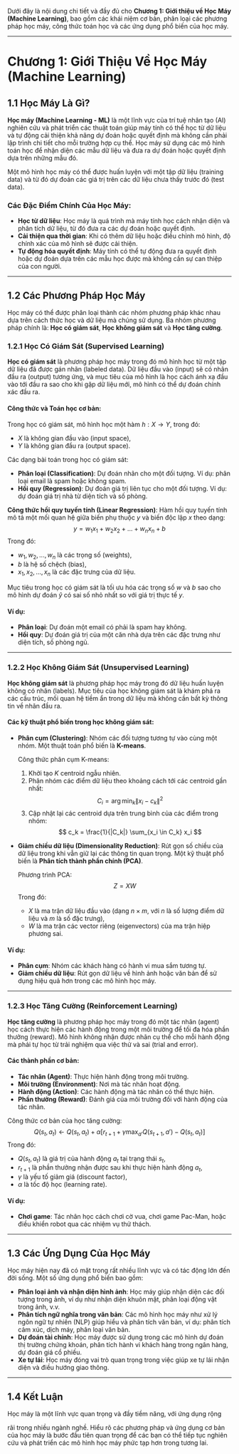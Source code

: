 Dưới đây là nội dung chi tiết và đầy đủ cho **Chương 1: Giới thiệu về Học Máy (Machine Learning)**, bao gồm các khái niệm cơ bản, phân loại các phương pháp học máy, công thức toán học và các ứng dụng phổ biến của học máy.

---

# Chương 1: Giới Thiệu Về Học Máy (Machine Learning)

## 1.1 Học Máy Là Gì?

**Học máy (Machine Learning - ML)** là một lĩnh vực của trí tuệ nhân tạo (AI) nghiên cứu và phát triển các thuật toán giúp máy tính có thể học từ dữ liệu và tự động cải thiện khả năng dự đoán hoặc quyết định mà không cần phải lập trình chi tiết cho mỗi trường hợp cụ thể. Học máy sử dụng các mô hình toán học để nhận diện các mẫu dữ liệu và đưa ra dự đoán hoặc quyết định dựa trên những mẫu đó.

Một mô hình học máy có thể được huấn luyện với một tập dữ liệu (training data) và từ đó dự đoán các giá trị trên các dữ liệu chưa thấy trước đó (test data).

### Các Đặc Điểm Chính Của Học Máy:

- **Học từ dữ liệu**: Học máy là quá trình mà máy tính học cách nhận diện và phân tích dữ liệu, từ đó đưa ra các dự đoán hoặc quyết định.
- **Cải thiện qua thời gian**: Khi có thêm dữ liệu hoặc điều chỉnh mô hình, độ chính xác của mô hình sẽ được cải thiện.
- **Tự động hóa quyết định**: Máy tính có thể tự động đưa ra quyết định hoặc dự đoán dựa trên các mẫu học được mà không cần sự can thiệp của con người.

---

## 1.2 Các Phương Pháp Học Máy

Học máy có thể được phân loại thành các nhóm phương pháp khác nhau dựa trên cách thức học và dữ liệu mà chúng sử dụng. Ba nhóm phương pháp chính là: **Học có giám sát**, **Học không giám sát** và **Học tăng cường**.

### 1.2.1 Học Có Giám Sát (Supervised Learning)

**Học có giám sát** là phương pháp học máy trong đó mô hình học từ một tập dữ liệu đã được gán nhãn (labeled data). Dữ liệu đầu vào (input) sẽ có nhãn đầu ra (output) tương ứng, và mục tiêu của mô hình là học cách ánh xạ đầu vào tới đầu ra sao cho khi gặp dữ liệu mới, mô hình có thể dự đoán chính xác đầu ra.

#### Công thức và Toán học cơ bản:

Trong học có giám sát, mô hình học một hàm $h: X \to Y$, trong đó:
- $X$ là không gian đầu vào (input space),
- $Y$ là không gian đầu ra (output space).

Các dạng bài toán trong học có giám sát:
- **Phân loại (Classification)**: Dự đoán nhãn cho một đối tượng. Ví dụ: phân loại email là spam hoặc không spam.
- **Hồi quy (Regression)**: Dự đoán giá trị liên tục cho một đối tượng. Ví dụ: dự đoán giá trị nhà từ diện tích và số phòng.

**Công thức hồi quy tuyến tính (Linear Regression)**:
Hàm hồi quy tuyến tính mô tả một mối quan hệ giữa biến phụ thuộc $y$ và biến độc lập $x$ theo dạng:
$$
y = w_1 x_1 + w_2 x_2 + ... + w_n x_n + b
$$
Trong đó:
- $w_1, w_2, ..., w_n$ là các trọng số (weights),
- $b$ là hệ số chệch (bias),
- $x_1, x_2, ..., x_n$ là các đặc trưng của dữ liệu.

Mục tiêu trong học có giám sát là tối ưu hóa các trọng số $w$ và $b$ sao cho mô hình dự đoán $\hat{y}$ có sai số nhỏ nhất so với giá trị thực tế $y$.

#### Ví dụ:
- **Phân loại**: Dự đoán một email có phải là spam hay không.
- **Hồi quy**: Dự đoán giá trị của một căn nhà dựa trên các đặc trưng như diện tích, số phòng ngủ.

---

### 1.2.2 Học Không Giám Sát (Unsupervised Learning)

**Học không giám sát** là phương pháp học máy trong đó dữ liệu huấn luyện không có nhãn (labels). Mục tiêu của học không giám sát là khám phá ra các cấu trúc, mối quan hệ tiềm ẩn trong dữ liệu mà không cần bất kỳ thông tin về nhãn đầu ra.

#### Các kỹ thuật phổ biến trong học không giám sát:
- **Phân cụm (Clustering)**: Nhóm các đối tượng tương tự vào cùng một nhóm. Một thuật toán phổ biến là **K-means**.
  
  Công thức phân cụm K-means:
  1. Khởi tạo $K$ centroid ngẫu nhiên.
  2. Phân nhóm các điểm dữ liệu theo khoảng cách tới các centroid gần nhất:
  $$
  C_i = \arg \min_k \| x_i - c_k \|^2
  $$
  3. Cập nhật lại các centroid dựa trên trung bình của các điểm trong nhóm:
  $$
  c_k = \frac{1}{|C_k|} \sum_{x_i \in C_k} x_i
  $$
- **Giảm chiều dữ liệu (Dimensionality Reduction)**: Rút gọn số chiều của dữ liệu trong khi vẫn giữ lại các thông tin quan trọng. Một kỹ thuật phổ biến là **Phân tích thành phần chính (PCA)**.

  Phương trình PCA:
  $$
  Z = X W
  $$
  Trong đó:
  - $X$ là ma trận dữ liệu đầu vào (dạng $n \times m$, với $n$ là số lượng điểm dữ liệu và $m$ là số đặc trưng),
  - $W$ là ma trận các vector riêng (eigenvectors) của ma trận hiệp phương sai.

#### Ví dụ:
- **Phân cụm**: Nhóm các khách hàng có hành vi mua sắm tương tự.
- **Giảm chiều dữ liệu**: Rút gọn dữ liệu về hình ảnh hoặc văn bản để sử dụng hiệu quả hơn trong các mô hình học máy.

---

### 1.2.3 Học Tăng Cường (Reinforcement Learning)

**Học tăng cường** là phương pháp học máy trong đó một tác nhân (agent) học cách thực hiện các hành động trong một môi trường để tối đa hóa phần thưởng (reward). Mô hình không nhận được nhãn cụ thể cho mỗi hành động mà phải tự học từ trải nghiệm qua việc thử và sai (trial and error).

#### Các thành phần cơ bản:
- **Tác nhân (Agent)**: Thực hiện hành động trong môi trường.
- **Môi trường (Environment)**: Nơi mà tác nhân hoạt động.
- **Hành động (Action)**: Các hành động mà tác nhân có thể thực hiện.
- **Phần thưởng (Reward)**: Đánh giá của môi trường đối với hành động của tác nhân.

Công thức cơ bản của học tăng cường:
$$
Q(s_t, a_t) \leftarrow Q(s_t, a_t) + \alpha \left[ r_{t+1} + \gamma \max_{a'} Q(s_{t+1}, a') - Q(s_t, a_t) \right]
$$
Trong đó:
- $Q(s_t, a_t)$ là giá trị của hành động $a_t$ tại trạng thái $s_t$,
- $r_{t+1}$ là phần thưởng nhận được sau khi thực hiện hành động $a_t$,
- $\gamma$ là yếu tố giảm giá (discount factor),
- $\alpha$ là tốc độ học (learning rate).

#### Ví dụ:
- **Chơi game**: Tác nhân học cách chơi cờ vua, chơi game Pac-Man, hoặc điều khiển robot qua các nhiệm vụ thử thách.

---

## 1.3 Các Ứng Dụng Của Học Máy

Học máy hiện nay đã có mặt trong rất nhiều lĩnh vực và có tác động lớn đến đời sống. Một số ứng dụng phổ biến bao gồm:

- **Phân loại ảnh và nhận diện hình ảnh**: Học máy giúp nhận diện các đối tượng trong ảnh, ví dụ như nhận diện khuôn mặt, phân loại động vật trong ảnh, v.v.
- **Phân tích ngữ nghĩa trong văn bản**: Các mô hình học máy như xử lý ngôn ngữ tự nhiên (NLP) giúp hiểu và phân tích văn bản, ví dụ: phân tích cảm xúc, dịch máy, phân loại văn bản.
- **Dự đoán tài chính**: Học máy được sử dụng trong các mô hình dự đoán thị trường chứng khoán, phân tích hành vi khách hàng trong ngân hàng, dự đoán giá cổ phiếu.
- **Xe tự lái**: Học máy đóng vai trò quan trọng trong việc giúp xe tự lái nhận diện và điều hướng giao thông.

---

## 1.4 Kết Luận

Học máy là một lĩnh vực quan trọng và đầy tiềm năng, với ứng dụng rộng

 rãi trong nhiều ngành nghề. Hiểu rõ các phương pháp và ứng dụng cơ bản của học máy là bước đầu tiên quan trọng để các bạn có thể tiếp tục nghiên cứu và phát triển các mô hình học máy phức tạp hơn trong tương lai.